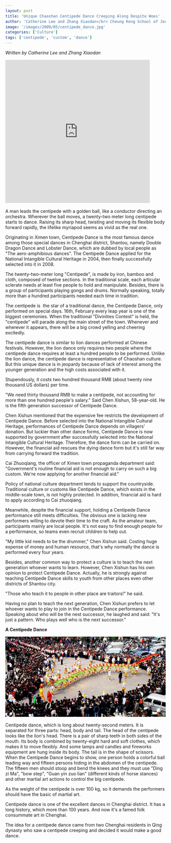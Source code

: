 ```yaml
---
layout: post
title: 'Unique Chaoshan Centipede Dance Creeping Along Despite Woes'
author: 'Catherine Lee and Zhang Xiaodan</br> Cheung Kong School of Journalism and Communication. Shantou University'
image: '/images/2009/05/centipede_dance.jpg'
categories: ['Culture']
tags: ['centipede', 'custom', 'dance']
---
```

<!-- Done -->
_Written by Catherine Lee and Zhang Xiaodan_

<iframe frameborder="0" width="90%" height="450" src="https://v.qq.com/txp/iframe/player.html?vid=f030892e0w2" allowFullScreen="true"></iframe>

A man leads the centipede with a golden ball, like a conductor directing an orchestra. Wherever the ball moves, a twenty-two meter long centipede starts to dance. Raising its sharp head, twisting and moving its flexible body forward rapidly, the lifelike myriapod seems as vivid as the real one.

Originating in Ximen town, Centipede Dance is the most famous dance among those special dances in Chenghai district, Shantou, namely Double Dragon Dance and Lobster Dance, which are dubbed by local people as "The aero-amphibious dances". The Centipede Dance applied for the National Intangible Cultural Heritage in 2004, then finally successfully selected into it in 2008.

The twenty-two-meter long "Centipede", is made by iron, bamboo and cloth, composed of twelve sections. In the traditional scale, each articular sclerate needs at least five people to hold and manipulate. Besides, there is a group of participants playing gongs and drums. Normally speaking, totally more than a hundred participants needed each time in tradition.

The centipede is  the star of a traditional dance, the Centipede Dance, only performed on special days. 16th, February every leap year is one of the biggest ceremonies. When the traditional "Divinities Contest" is held, the "centipede" will parade along the main street of the town. Whenever and wherever it appears, there will be a big crowd yelling and cheering excitedly.

The centipede dance is similar to lion dances performed at Chinese festivals. However, the lion dance only requires two people where the centipede dance requires at least a hundred people to be performed. Unlike the lion dance, the centipede dance is representative of Chaoshan culture. But this unique dance is in jeopardy because of lack of interest among the younger generation and the high costs associated with it.

Stupendously, it costs two hundred thousand RMB (about twenty nine thousand US dollars) per time.

"We need thirty thousand RMB to make a centipede, not accounting for more than one hundred people's salary." Said Chen Xishun, 58-year-old. He is the fifth generation successor of Centipede Dance.

Chen Xishun mentioned that the expensive fee restricts the development of Centipede Dance. Before selected into the National Intangible Cultural Heritage, performances of Centipede Dance depends on villagers' donation. But luckier than other dance forms, Centipede Dance is now supported by government after successfully selected into the National Intangible Cultural Heritage. Therefore, the dance form can be carried on. However, the financial aid rescues the dying dance form but it's still far way from carrying forward the tradition.

Cai Zhuoqiang, the officer of Ximen town propaganda department said: "Government's routine financial aid is not enough to carry on such a big custom. We're now applying for another financial aid."

Policy of national culture department tends to support the countryside. Traditional culture or customs like Centipede Dance, which exists in the middle-scale town, is not highly protected. In addition, financial aid is hard to apply according to Cai zhuoqiang.

Meanwhile, despite the financial support, holding a Centipede Dance performance still meets difficulties. The obvious one is lacking new performers willing to devote their time to the craft. As the amateur team, participants mainly are local people. It's not easy to find enough people for a performance, so teams even recruit children to help out.

"My little kid needs to be the drummer," Chen Xishun said. Costing huge expense of money and human resource, that's why normally the dance is performed every four years.

Besides, another common way to protect a culture is to teach the next generation whoever wants to learn. However, Chen Xishun has his own opinion to protect Centipede Dance. Actually, he is strongly against teaching Centipede Dance skills to youth from other places even other districts of Shantou city.

"Those who teach it to people in other place are traitors!" he said.

Having no plan to teach the next generation, Chen Xishun prefers to let whoever wants to play to join in the Centipede Dance performance. Speaking about who will be the nest successor, he laughed and said: "It's just a pattern. Who plays well who is the next successor."

**A Centipede Dance**

![Myshantou - the centipede dance](/images/2009/05/centipede_dance.jpg)

Centipede dance, which is long about twenty-second meters. It is separated for three parts: head, body and tail. The head of the centipede looks like the lion's head. There is a pair of sharp teeth in both sides of the mouth. Its body is combined by twenty-eight hard and soft clothes, which makes it to move flexibly. And some lamps and candles and fireworks equipment are hung inside its body. The tail is in the shape of scissors. When the Centipede Dance begins to show, one person holds a colorful ball leading way and fifteen persons hiding in the abdomen of the centipede. The fifteen men should stoop and bend the knees and they must use "Ding zi Ma", "bow step", "Guan yin zuo lian" (different kinds of horse stances) and other martial art actions to control the big centipede.

As the weight of the centipede is over 100 kg, so it demands the performers should have the basic of martial art.

Centipede dance is one of the excellent dances in Chenghai district. It has a long history, which more than 100 years. And now it's a famed folk consummate art in Chenghai.

The idea for a centipede dance came from two Chenghai residents in Qing dynasty who saw a centipede creeping and decided it would make a good dance.
